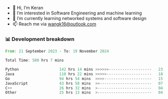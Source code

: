 - 👋 Hi, I’m Keran
- 👀 I’m interested in Software Engineering and machine learning
- 🌱 I’m currently learning networked systems and software design
- 📫 Reach me via wangk16@outlook.com


###  📊 Development breakdown
<!--START_SECTION:waka-->

```rust
From: 21 September 2023 - To: 19 November 2024

Total Time: 580 hrs 7 mins

Python                  142 hrs 14 mins >>>>>>-------------------   23.50 %
Java                    110 hrs 22 mins >>>>>--------------------   18.23 %
Go                      94 hrs 54 mins  >>>>---------------------   15.68 %
JavaScript              43 hrs 58 mins  >>-----------------------   07.26 %
C++                     26 hrs 32 mins  >------------------------   04.38 %
Other                   25 hrs 13 mins  >------------------------   04.17 %
```

<!--END_SECTION:waka-->

<!---
keran-w/keran-w is a ✨ special ✨ repository because its `README.md` (this file) appears on your GitHub profile.
You can click the Preview link to take a look at your changes.
--->
